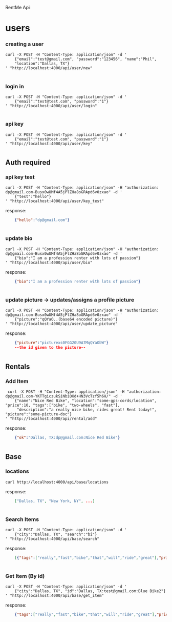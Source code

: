 RentMe Api

# users
### creating a user

    curl -X POST -H "Content-Type: application/json" -d '
        {"email":"test@gmail.com", "password":"123456", "name":"Phil", 
        "location":"Dallas, TX"}
    ' "http://localhost:4000/api/user/new"
#
### login in

    curl -X POST -H "Content-Type: application/json" -d '
        {"email":"test@test.com", "password":"1"}
    ' "http://localhost:4000/api/user/login"
#
### api key

    curl -X POST -H "Content-Type: application/json" -d '
        {"email":"test@test.com", "password":"1"}
    ' "http://localhost:4000/api/user/key"

#
## Auth required
### api key test

    curl -X POST -H "Content-Type: application/json" -H "authorization: dp@gmail.com-Busx0wUMf4A5jPlZHa8oGRApd6v0zxao" -d '
        {"test":"hello"}
    ' "http://localhost:4000/api/user/key_test"


response:
```json
    {"hello":"dp@gmail.com"}
```
#
### update bio

    curl -X POST -H "Content-Type: application/json" -H "authorization: dp@gmail.com-Busx0wUMf4A5jPlZHa8oGRApd6v0zxao" -d '
        {"bio":"I am a profession renter with lots of passion"}
    ' "http://localhost:4000/api/user/bio"


response:
```json 
    {"bio":"I am a profession renter with lots of passion"}
```
#
### update picture -> updates/assigns a profile picture

    curl -X POST -H "Content-Type: application/json" -H "authorization: dp@gmail.com-Busx0wUMf4A5jPlZHa8oGRApd6v0zxao" -d '
        {"picture":"qQYaO..(base64 encoded picture)"}
    ' "http://localhost:4000/api/user/update_picture"


response:
```json 
    {"picture":"picturexs0FGG20U9A7MqQYaObW"}
    --the id given to the picture--
```
#
## Rentals
### Add Item

     curl -X POST -H "Content-Type: application/json" -H "authorization: dp@gmail.com-YKTTgiczukSiNbiOXd+HN3VcTzf5h6H/" -d '
        {"name":"Nice Red Bike", "location":"some-gps-cords/location", "price":10, "tags":["bike", "two-wheels", "fast"],
         "description":"a really nice bike, rides great! Rent today!", "picture":"some-picture-doc"}
    ' "http://localhost:4000/api/rental/add"


response:
```json
    {"ok":"Dallas, TX:dp@gmail.com:Nice Red Bike"}
```
#
## Base
### locations
 
    curl http://localhost:4000/api/base/locations


response:
```json
    ["Dallas, TX", "New York, NY", ...]
```
#
### Search Items

    curl -X POST -H "Content-Type: application/json" -d '
        {"city":"Dallas, TX", "search":"bi"}
    ' "http://localhost:4000/api/base/search"

response:
```json
    [{"tags":["really","fast","bike","that","will","ride","great"],"price":10,"name":"Blue Bike4","id":"Dallas, TX:test@gmail.com:Blue Bike4","description":"a nice blue bike","active":false},{"tags":["really","fast","bike","that","will","ride","great"],"price":10,"name":"Blue Bike2","id":"Dallas, TX:test@gmail.com:Blue Bike2","description":"a nice blue bike","active":false},{"tags":["really","fast","bike","that","will","ride","great"],"price":10,"name":"Blue Bike","id":"Dallas, TX:test@gmail.com:Blue Bike","description":"a nice blue bike","active":false}]
```
#

### Get Item (By id)

    curl -X POST -H "Content-Type: application/json" -d '
        {"city":"Dallas, TX", "id":"Dallas, TX:test@gmail.com:Blue Bike2"}
    ' "http://localhost:4000/api/base/get_item"

response:
```json
    {"tags":["really","fast","bike","that","will","ride","great"],"price":10,"name":"Blue Bike2","id":"Dallas, TX:test@gmail.com:Blue Bike2","description":"a nice blue bike","active":false}
```